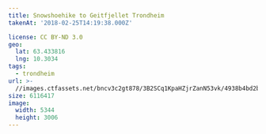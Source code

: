 ```yaml
---
title: Snowshoehike to Geitfjellet Trondheim
takenAt: '2018-02-25T14:19:38.000Z'

license: CC BY-ND 3.0
geo:
  lat: 63.433816
  lng: 10.3034
tags:
  - trondheim
url: >-
  //images.ctfassets.net/bncv3c2gt878/3B2SCq1KpaHZjrZanN53vk/4938b4bd2be0e45abbdb2830eeab55ec/snowshoehike-to-geitfjellet-trondheim_38670158200_o
size: 6116417
image:
  width: 5344
  height: 3006
---
```

